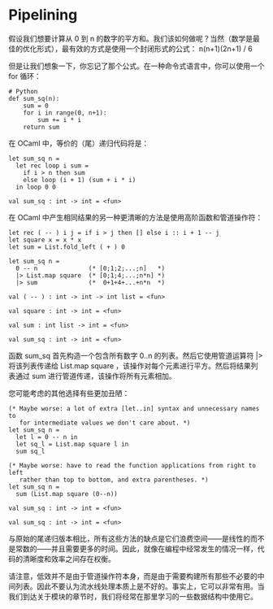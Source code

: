 # Pipelining

假设我们想要计算从 0 到 n 的数字的平方和。我们该如何做呢？当然（数学是最佳的优化形式），最有效的方式是使用一个封闭形式的公式： n(n+1)(2n+1) / 6

但是让我们想象一下，你忘记了那个公式。在一种命令式语言中，你可以使用一个 for 循环：

```
# Python
def sum_sq(n):
	sum = 0
	for i in range(0, n+1):
		sum += i * i
	return sum
```

在 OCaml 中，等价的（尾）递归代码将是：

```
let sum_sq n =
  let rec loop i sum =
    if i > n then sum
    else loop (i + 1) (sum + i * i)
  in loop 0 0
```

```
val sum_sq : int -> int = <fun>
```

在 OCaml 中产生相同结果的另一种更清晰的方法是使用高阶函数和管道操作符：

```
let rec ( -- ) i j = if i > j then [] else i :: i + 1 -- j
let square x = x * x
let sum = List.fold_left ( + ) 0

let sum_sq n =
  0 -- n              (* [0;1;2;...;n]   *)
  |> List.map square  (* [0;1;4;...;n*n] *)
  |> sum              (*  0+1+4+...+n*n  *)
```

```
val ( -- ) : int -> int -> int list = <fun>
```

```
val square : int -> int = <fun>
```

```
val sum : int list -> int = <fun>
```

```
val sum_sq : int -> int = <fun>
```

函数 sum_sq 首先构造一个包含所有数字 0..n 的列表。然后它使用管道运算符 |> 将该列表传递给 List.map square ，该操作对每个元素进行平方。然后将结果列表通过 sum 进行管道传递，该操作将所有元素相加。

您可能考虑的其他选择有些更加丑陋：

```
(* Maybe worse: a lot of extra [let..in] syntax and unnecessary names to
   for intermediate values we don't care about. *)
let sum_sq n =
  let l = 0 -- n in
  let sq_l = List.map square l in
  sum sq_l

(* Maybe worse: have to read the function applications from right to left
   rather than top to bottom, and extra parentheses. *)
let sum_sq n =
  sum (List.map square (0--n))
```

```
val sum_sq : int -> int = <fun>
```

```
val sum_sq : int -> int = <fun>
```

与原始的尾递归版本相比，所有这些方法的缺点是它们浪费空间——是线性的而不是常数的——并且需要更多的时间。因此，就像在编程中经常发生的情况一样，代码的清晰度和效率之间存在权衡。

请注意，低效并不是由于管道操作符本身，而是由于需要构建所有那些不必要的中间列表。因此不要认为流水线处理本质上是不好的。事实上，它可以非常有用。当我们到达关于模块的章节时，我们将经常在那里学习的一些数据结构中使用它。
